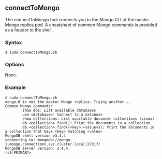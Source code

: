 ## connectToMongo

The connectToMongo tool connects you to the Mongo CLI of the master Mongo replica pod. A cheatsheet of common Mongo commands 
is provided as a header to the shell.

### Syntax

```Shell
$ sudo connectToMongo.sh
```

### Options

None.

### Example

```Shell
$ sudo connectToMongo.sh
mongo-0 is not the master Mongo replica. Trying another...
Common Mongo commands:
        show dbs: List available databases
        use <database>: Connect to a database
        show collections: List available document collections (views)
        db.<collection>.find(): Print the documents in a collection
        db.<collection>.find({<key>:<value>}): Print the documents in a collection that have <key> matching <value>
MongoDB shell version v3.4.4
connecting to: mongodb://mongo-1.mongo.connections.svc.cluster.local:27017/
MongoDB server version: 3.4.4
rs0:PRIMARY>
```
